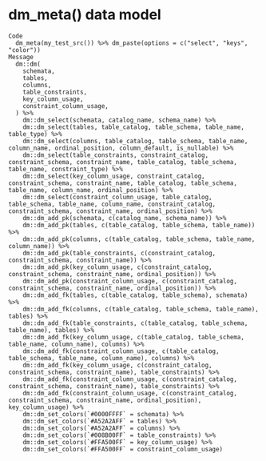 # dm_meta() data model

    Code
      dm_meta(my_test_src()) %>% dm_paste(options = c("select", "keys", "color"))
    Message
      dm::dm(
        schemata,
        tables,
        columns,
        table_constraints,
        key_column_usage,
        constraint_column_usage,
      ) %>%
        dm::dm_select(schemata, catalog_name, schema_name) %>%
        dm::dm_select(tables, table_catalog, table_schema, table_name, table_type) %>%
        dm::dm_select(columns, table_catalog, table_schema, table_name, column_name, ordinal_position, column_default, is_nullable) %>%
        dm::dm_select(table_constraints, constraint_catalog, constraint_schema, constraint_name, table_catalog, table_schema, table_name, constraint_type) %>%
        dm::dm_select(key_column_usage, constraint_catalog, constraint_schema, constraint_name, table_catalog, table_schema, table_name, column_name, ordinal_position) %>%
        dm::dm_select(constraint_column_usage, table_catalog, table_schema, table_name, column_name, constraint_catalog, constraint_schema, constraint_name, ordinal_position) %>%
        dm::dm_add_pk(schemata, c(catalog_name, schema_name)) %>%
        dm::dm_add_pk(tables, c(table_catalog, table_schema, table_name)) %>%
        dm::dm_add_pk(columns, c(table_catalog, table_schema, table_name, column_name)) %>%
        dm::dm_add_pk(table_constraints, c(constraint_catalog, constraint_schema, constraint_name)) %>%
        dm::dm_add_pk(key_column_usage, c(constraint_catalog, constraint_schema, constraint_name, ordinal_position)) %>%
        dm::dm_add_pk(constraint_column_usage, c(constraint_catalog, constraint_schema, constraint_name, ordinal_position)) %>%
        dm::dm_add_fk(tables, c(table_catalog, table_schema), schemata) %>%
        dm::dm_add_fk(columns, c(table_catalog, table_schema, table_name), tables) %>%
        dm::dm_add_fk(table_constraints, c(table_catalog, table_schema, table_name), tables) %>%
        dm::dm_add_fk(key_column_usage, c(table_catalog, table_schema, table_name, column_name), columns) %>%
        dm::dm_add_fk(constraint_column_usage, c(table_catalog, table_schema, table_name, column_name), columns) %>%
        dm::dm_add_fk(key_column_usage, c(constraint_catalog, constraint_schema, constraint_name), table_constraints) %>%
        dm::dm_add_fk(constraint_column_usage, c(constraint_catalog, constraint_schema, constraint_name), table_constraints) %>%
        dm::dm_add_fk(constraint_column_usage, c(constraint_catalog, constraint_schema, constraint_name, ordinal_position), key_column_usage) %>%
        dm::dm_set_colors(`#0000FFFF` = schemata) %>%
        dm::dm_set_colors(`#A52A2AFF` = tables) %>%
        dm::dm_set_colors(`#A52A2AFF` = columns) %>%
        dm::dm_set_colors(`#008B00FF` = table_constraints) %>%
        dm::dm_set_colors(`#FFA500FF` = key_column_usage) %>%
        dm::dm_set_colors(`#FFA500FF` = constraint_column_usage)

